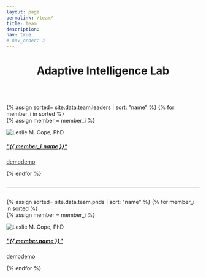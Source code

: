 ```yaml
---
layout: page
permalink: /team/
title: team
description: 
nav: true
# nav_order: 3
---
```

<header class="post-header">
    <h1 class="post-title">Adaptive Intelligence Lab </h1>
</header>

<div class="projects column">

  {% assign sorted= site.data.team.leaders | sort: "name" %}
  {% for member_i in sorted %}    
  {% assign member = member_i %}

  <div class="card hoverable">
    <div class="row no-gutters">
      <div class="col-sm-4 col-md-3">
        <img src="/sduadaptiveintelligencelab/assets/img/melih_kandemir.png" class="card-img img-fluid" alt="Leslie M. Cope, PhD">
      </div>
      <div class="team col-sm-8 col-md-9">
        <div class="card-body">
          <a href="https://www.google.com" target="_blank" rel="noopener noreferrer">
            <h5 class="card-title">"{{ member_i.name }}"</h5>       
            <p class="card-text">
              demodemo
            </p>
          </a>
          <a href="mailto:akgula15@itu.edu.tr" class="card-link"><i class="fas fa-envelope"></i></a> 
          <a href="https://www.google.com" class="card-link" target="_blank" rel="noopener noreferrer"><i class="fas fa-globe"></i></a>   
        </div>
      </div>
    </div>
  </div>
  <p> </p>



{% endfor %}

</div>

---

<div class="projects column">

  {% assign sorted= site.data.team.phds | sort: "name" %}
  {% for member_i in sorted %}    
  {% assign member = member_i %}

  <div class="card hoverable">
    <div class="row no-gutters">
      <div class="col-sm-4 col-md-3">
        <img src="/sduadaptiveintelligencelab/assets/img/melih_kandemir.png" class="card-img img-fluid" alt="Leslie M. Cope, PhD">
      </div>
      <div class="team col-sm-8 col-md-9">
        <div class="card-body">
          <a href="https://www.google.com" target="_blank" rel="noopener noreferrer">
            <h5 class="card-title">"{{ member.name }}"</h5>       
            <p class="card-text">
              demodemo
            </p>
          </a>
          <a href="mailto:akgula15@itu.edu.tr" class="card-link"><i class="fas fa-envelope"></i></a> 
          <a href="https://www.google.com" class="card-link" target="_blank" rel="noopener noreferrer"><i class="fas fa-globe"></i></a>   
        </div>
      </div>
    </div>
  </div>
  <p> </p>


{% endfor %}

</div>
